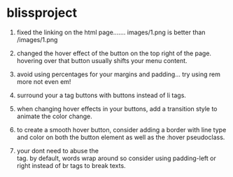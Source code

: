 # blissproject

1. fixed the linking on the html page....... images/1.png is better than /images/1.png 

2. changed the hover effect of the button on the top right of the page. hovering over that button usually shifts your menu content.

3. avoid using percentages for your margins and padding... try using rem more not even em!

4. surround your a tag buttons with buttons instead of li tags.

5. when changing hover effects in your buttons, add a transition style to animate the color change.

6. to create a smooth hover button, consider adding a border with line type and color on both the button element as well as the :hover pseudoclass.

7. your dont need to abuse the <br> tag. by default, words wrap around so consider using padding-left or right instead of br tags to break texts.